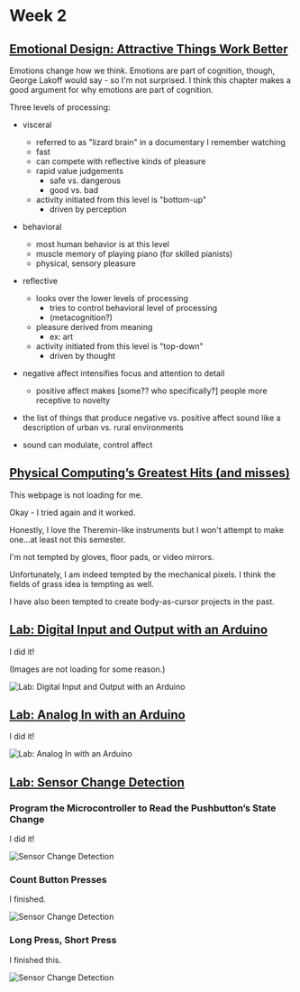 # Week 2

## [Emotional Design: Attractive Things Work Better](https://ebookcentral-proquest-com.proxy.library.nyu.edu/lib/nyulibrary-ebooks/reader.action?docID=876410)

Emotions change how we think. Emotions are part of cognition, though, George Lakoff would say  - so I'm not surprised. I think this chapter makes a good argument for why emotions are part of cognition.

Three levels of processing:
* visceral
  * referred to as "lizard brain" in a documentary I remember watching
  * fast
  * can compete with reflective kinds of pleasure
  * rapid value judgements
    * safe vs. dangerous
    * good vs. bad
  * activity initiated from this level is "bottom-up"
    * driven by perception
* behavioral
  * most human behavior is at this level
  * muscle memory of playing piano (for skilled pianists)
  * physical, sensory pleasure
* reflective
  * looks over the lower levels of processing   
    * tries to control behavioral level of processing
    * (metacognition?)
  * pleasure derived from meaning
    * ex: art
  * activity initiated from this level is "top-down"
    * driven by thought

* negative affect intensifies focus and attention to detail
  * positive affect makes [some?? who specifically?] people more receptive to novelty
  
* the list of things that produce negative vs. positive affect sound like a description of urban vs. rural environments

* sound can modulate, control affect

## [Physical Computing’s Greatest Hits (and misses)](https://www.tigoe.com/blog/category/physicalcomputing/176/)

This webpage is not loading for me.

Okay - I tried again and it worked.

Honestly, I love the Theremin-like instruments but I won't attempt to make one...at least not this semester.

I'm not tempted by gloves, floor pads, or video mirrors.

Unfortunately, I am indeed tempted by the mechanical pixels. I think the fields of grass idea is tempting as well.

I have also been tempted to create body-as-cursor projects in the past.

## [Lab: Digital Input and Output with an Arduino](https://itp.nyu.edu/physcomp/labs/labs-arduino-digital-and-analog/digital-input-and-output-with-an-arduino/)

I did it!

(Images are not loading for some reason.)
  
![Lab: Digital Input and Output with an Arduino](https://enderversing.github.io/itp-blog/assets/img/week2/IMG_2017.gif)

## [Lab: Analog In with an Arduino](https://itp.nyu.edu/physcomp/labs/labs-arduino-digital-and-analog/analog-in-with-an-arduino/)

I did it!

 
![Lab: Analog In with an Arduino](/img/week2/IMG_2027.gif)


## [Lab: Sensor Change Detection](https://itp.nyu.edu/physcomp/labs/labs-arduino-digital-and-analog/lab-sensor-change-detection/)

### Program the Microcontroller to Read the Pushbutton’s State Change

I did it!

![Sensor Change Detection](https://enderversing.github.io/itp-blog/assets/img/week2/success.gif)


### Count Button Presses

I finished.

![Sensor Change Detection](https://enderversing.github.io/itp-blog/assets/img/week2/success2.gif)

### Long Press, Short Press

I finished this.

![Sensor Change Detection](https://enderversing.github.io/itp-blog/assets/img/week2/success3.gif)


